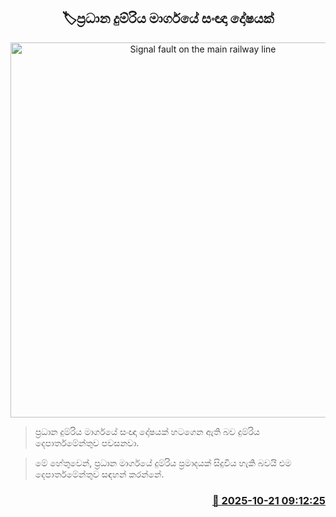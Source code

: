 <p align='center'><b><h2 align='center' title='Signal fault on the main railway line'>🏷ප්‍රධාන දුම්රිය මාර්ගයේ සං⁣ඥා දෝෂයක්</h2></b></p>
<p align='center'><img src='https://helakuru.sgp1.cdn.digitaloceanspaces.com/esana/images/lib/trainjaffna.jpg' width='600' alt='Signal fault on the main railway line'></p>

> ප්‍රධාන දුම්රිය මාර්ගයේ සං⁣ඥා දෝෂයක් හටගෙන ඇති බව දුම්රිය දෙපාර්තමේන්තුව පවසනවා.

> මේ හේතුවෙන්, ප්‍රධාන මාර්ගයේ දුම්රිය ප්‍රමාදයක් සිදුවිය හැකි බවයි එම දෙපාර්තමේන්තුව සඳහන් කරන්නේ.



<h3 align='right'><a href='https://www.helakuru.lk/esana/p/114637/'>📅 2025-10-21 09:12:25</a></h3>
